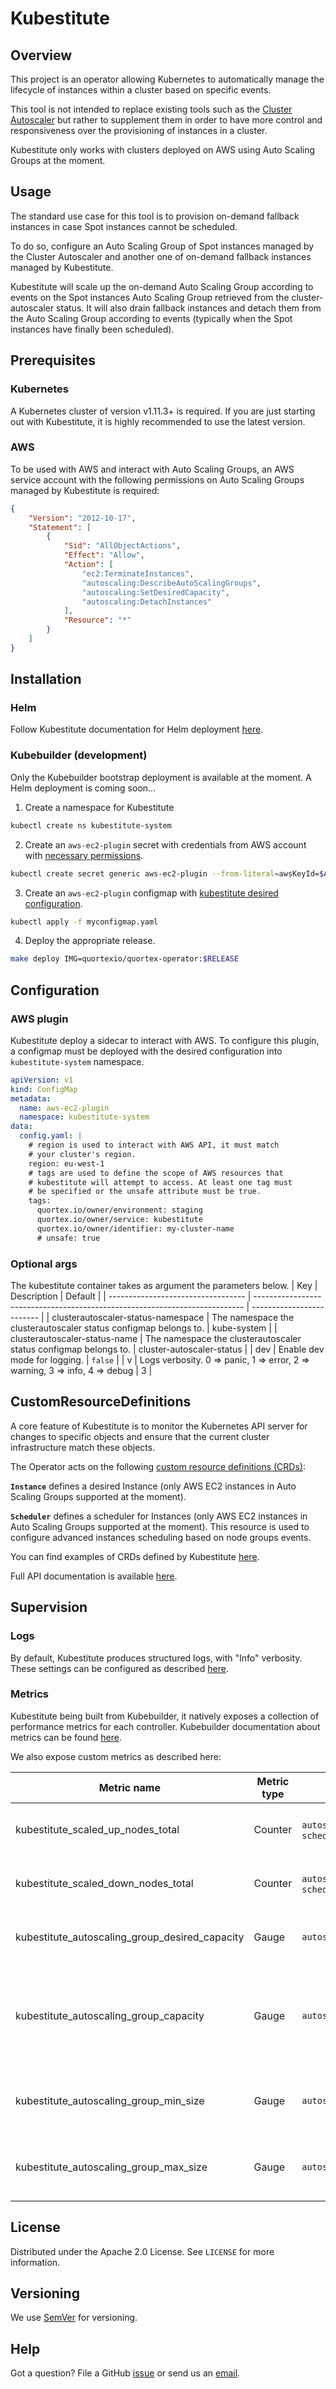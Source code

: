# Kubestitute

## Overview
This project is an operator allowing Kubernetes to automatically manage the lifecycle of instances within a cluster based on specific events.

This tool is not intended to replace existing tools such as the [Cluster Autoscaler](https://github.com/kubernetes/autoscaler/tree/master/cluster-autoscaler) but rather to supplement them in order to have more control and responsiveness over the provisioning of instances in a cluster.

Kubestitute only works with clusters deployed on AWS using Auto Scaling Groups at the moment.

## Usage
The standard use case for this tool is to provision on-demand fallback instances in case Spot instances cannot be scheduled.

To do so, configure an Auto Scaling Group of Spot instances managed by the Cluster Autoscaler and another one of on-demand fallback instances managed by Kubestitute.

Kubestitute will scale up the on-demand Auto Scaling Group according to events on the Spot instances Auto Scaling Group retrieved from the cluster-autoscaler status.
It will also drain fallback instances and detach them from the Auto Scaling Group according to events (typically when the Spot instances have finally been scheduled).

## Prerequisites

### Kubernetes
A Kubernetes cluster of version v1.11.3+ is required. If you are just starting out with Kubestitute, it is highly recommended to use the latest version.

### <a id="Prerequisites_AWS"></a>AWS
To be used with AWS and interact with Auto Scaling Groups, an AWS service account with the following permissions on Auto Scaling Groups managed by Kubestitute is required:
```json
{
    "Version": "2012-10-17",
    "Statement": [
        {
            "Sid": "AllObjectActions",
            "Effect": "Allow",
            "Action": [
                "ec2:TerminateInstances",
                "autoscaling:DescribeAutoScalingGroups",
                "autoscaling:SetDesiredCapacity",
                "autoscaling:DetachInstances"
            ],
            "Resource": "*"
        }
    ]
}
```

## Installation

### Helm

Follow Kubestitute documentation for Helm deployment [here](./helm/kubestitute).

### Kubebuilder (development)
Only the Kubebuilder bootstrap deployment is available at the moment. A Helm deployment is coming soon...

1. Create a namespace for Kubestitute

```sh
kubectl create ns kubestitute-system
```

2. Create an `aws-ec2-plugin` secret with credentials from AWS account with [necessary permissions](#Prerequisites_AWS).

```sh
kubectl create secret generic aws-ec2-plugin --from-literal=awsKeyId=$AWS_ACCESS_KEY_ID --from-literal=awsSecretKey=$AWS_SECRET_ACCESS_KEY -n kubestitute-system
```

3. Create an `aws-ec2-plugin` configmap with [kubestitute desired configuration](#Configuration_AWS_plugin).

```sh
kubectl apply -f myconfigmap.yaml
```

4. Deploy the appropriate release.

```sh
make deploy IMG=quortexio/quortex-operator:$RELEASE
```


## Configuration

### <a id="Configuration_AWS_plugin"></a>AWS plugin
Kubestitute deploy a sidecar to interact with AWS. To configure this plugin, a configmap must be deployed with the desired configuration into `kubestitute-system` namespace.

```yml
apiVersion: v1
kind: ConfigMap
metadata:
  name: aws-ec2-plugin
  namespace: kubestitute-system
data:
  config.yaml: |
    # region is used to interact with AWS API, it must match
    # your cluster's region.
    region: eu-west-1
    # tags are used to define the scope of AWS resources that
    # kubestitute will attempt to access. At least one tag must
    # be specified or the unsafe attribute must be true.
    tags:
      quortex.io/owner/environment: staging
      quortex.io/owner/service: kubestitute
      quortex.io/owner/identifier: my-cluster-name
      # unsafe: true
```

### <a id="Configuration_Optional_args"></a>Optional args
The kubestitute container takes as argument the parameters below.
| Key                                | Description                                                                 | Default                   |
| ---------------------------------- | --------------------------------------------------------------------------- | ------------------------- |
| clusterautoscaler-status-namespace | The namespace the clusterautoscaler status configmap belongs to.            | kube-system               |
| clusterautoscaler-status-name      | The namespace the clusterautoscaler status configmap belongs to.            | cluster-autoscaler-status |
| dev                                | Enable dev mode for logging.                                                | `false`                   |
| v                                  | Logs verbosity. 0 => panic, 1 => error, 2 => warning, 3 => info, 4 => debug | 3                         |


## CustomResourceDefinitions
A core feature of Kubestitute is to monitor the Kubernetes API server for changes to specific objects and ensure that the current cluster infrastructure match these objects.

The Operator acts on the following [custom resource definitions (CRDs)](https://kubernetes.io/docs/tasks/extend-kubernetes/custom-resources/custom-resource-definitions/):

**`Instance`** defines a desired Instance (only AWS EC2 instances in Auto Scaling Groups supported at the moment).

**`Scheduler`** defines a scheduler for Instances (only AWS EC2 instances in Auto Scaling Groups supported at the moment). This resource is used to configure advanced instances scheduling based on node groups events.

You can find examples of CRDs defined by Kubestitute [here](https://github.com/quortex/kubestitute/tree/feature/documentation/config/samples).

Full API documentation is available [here](./docs/api-docs.asciidoc).

## Supervision

### Logs
By default, Kubestitute produces structured logs, with "Info" verbosity. These settings can be configured as described [here](#Configuration_Optional_args).

### Metrics
Kubestitute being built from Kubebuilder, it natively exposes a collection of performance metrics for each controller. 
Kubebuilder documentation about metrics can be found [here](https://book.kubebuilder.io/reference/metrics.html).

We also expose custom metrics as described here:

| Metric name                                    | Metric type | Labels                                     | Description                                                               |
| ---------------------------------------------- | ----------- | ------------------------------------------ | ------------------------------------------------------------------------- |
| kubestitute_scaled_up_nodes_total              | Counter     | `autoscaling_group_name`, `scheduler_name` | Number of nodes added by kubestitute.                                     |
| kubestitute_scaled_down_nodes_total            | Counter     | `autoscaling_group_name`, `scheduler_name` | Number of nodes removed by kubestitute.                                   |
| kubestitute_autoscaling_group_desired_capacity | Gauge       | `autoscaling_group_name`                   | The desired size of the autoscaling group.                                |
| kubestitute_autoscaling_group_capacity         | Gauge       | `autoscaling_group_name`                   | The current autoscaling group capacity (Pending and InService instances). |
| kubestitute_autoscaling_group_min_size         | Gauge       | `autoscaling_group_name`                   | The minimum size of the autoscaling group.                                |
| kubestitute_autoscaling_group_max_size         | Gauge       | `autoscaling_group_name`                   | The maximum size of the autoscaling group.                                |

## License
Distributed under the Apache 2.0 License. See `LICENSE` for more information.

## Versioning
We use [SemVer](http://semver.org/) for versioning.

## Help
Got a question?
File a GitHub [issue](https://github.com/quortex/kubestitute/issues) or send us an [email][email].


  [email]: mailto:info@quortex.io
